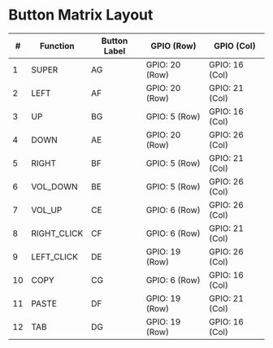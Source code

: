 # Button Matrix Layout

| #   | Function     | Button Label |   GPIO (Row)   |   GPIO (Col)   |
| --- | ------------ | ------------ | ---------------| -------------- |
| 1   | SUPER        | AG           | GPIO: 20 (Row) | GPIO: 16 (Col) |
| 2   | LEFT         | AF           | GPIO: 20 (Row) | GPIO: 21 (Col) |
| 3   | UP           | BG           | GPIO:  5 (Row) | GPIO: 16 (Col) |
| 4   | DOWN         | AE           | GPIO: 20 (Row) | GPIO: 26 (Col) |
| 5   | RIGHT        | BF           | GPIO:  5 (Row) | GPIO: 21 (Col) |
| 6   | VOL_DOWN     | BE           | GPIO:  5 (Row) | GPIO: 26 (Col) |
| 7   | VOL_UP       | CE           | GPIO:  6 (Row) | GPIO: 26 (Col) |
| 8   | RIGHT_CLICK  | CF           | GPIO:  6 (Row) | GPIO: 21 (Col) |
| 9   | LEFT_CLICK   | DE           | GPIO: 19 (Row) | GPIO: 26 (Col) |
| 10  | COPY         | CG           | GPIO:  6 (Row) | GPIO: 16 (Col) |
| 11  | PASTE        | DF           | GPIO: 19 (Row) | GPIO: 21 (Col) |
| 12  | TAB          | DG           | GPIO: 19 (Row) | GPIO: 16 (Col) |
